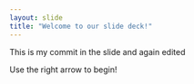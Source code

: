 ```yaml
---
layout: slide
title: "Welcome to our slide deck!"
---
```

This is my commit in the slide and again edited

Use the right arrow to begin!

